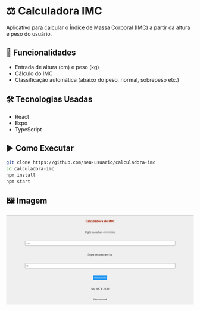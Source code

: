 # ⚖️ Calculadora IMC

Aplicativo para calcular o Índice de Massa Corporal (IMC) a partir da altura e peso do usuário.

## 🔧 Funcionalidades
- Entrada de altura (cm) e peso (kg)
- Cálculo do IMC
- Classificação automática (abaixo do peso, normal, sobrepeso etc.)

## 🛠️ Tecnologias Usadas
- React
- Expo
- TypeScript

## ▶️ Como Executar
```bash
git clone https://github.com/seu-usuario/calculadora-imc
cd calculadora-imc
npm install
npm start
```

## 🖼️ Imagem
![IMC Screenshot](https://github.com/GuilhermeCanina/CalculadoraIMC-React/blob/466f829777a7bd4c5a194abaffb8f489e18ce241/assets/images/Captura%20de%20tela%202025-07-28%20082716.png)
